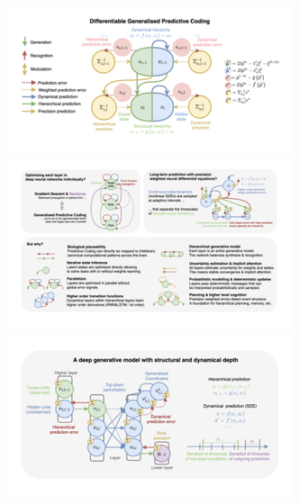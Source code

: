 ![alt Overview](https://github.com/andreofner/pyGPC/blob/master/summary.png)


![alt Overview](https://github.com/andreofner/pyGPC/blob/master/details.png)


![alt Overview](https://github.com/andreofner/pyGPC/blob/master/DGM_GPC.png)
